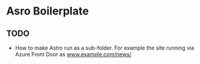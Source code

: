 # Asro Boilerplate

## TODO

- How to make Astro run as a sub-folder. For example the site running via Azure Front Door as www.example.com/news/